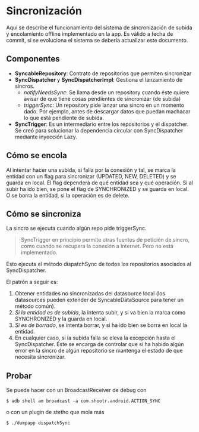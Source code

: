 # Sincronización
Aquí se describe el funcionamiento del sistema de sincronización de subida y encolamiento offline implementado en la app.
Es válido a fecha de commit, si se evoluciona el sistema se debería actualizar este documento.

## Componentes

- **SyncableRepository**: Contrato de repositorios que permiten sincronizar
- **SyncDispatcher** y **SyncDispatcherImpl**: Gestiona el lanzamiento de sincros.
  - *notifyNeedsSync*: Se llama desde un repository cuando éste quiere avisar de que tiene cosas pendientes de sincronizar (de subida)
  - *triggerSync*: Un repository pide lanzar una sincro en un momento dado. Por ejemplo, antes de descargar datos que puedan machacar lo que está pendiente de subida.
- **SyncTrigger**: Es un intermediario entre los repositorios y el dispatcher. Se creó para solucionar la dependencia circular con SyncDispatcher mediante inyección Lazy.

## Cómo se encola
Al intentar hacer una subida, si falla por la conexión y tal, se marca la entidad con un flag para sincronizar (UPDATED, NEW, DELETED) y se  guarda en local.
El flag dependerá de qué entidad sea y qué operación.
Si al subir ha ido bien, se pone el flag de SYNCHRONIZED y se guarda en local. O se borra la entidad, si la operación es de delete.

## Cómo se sincroniza
La sincro se ejecuta cuando algún repo pide triggerSync.
> SyncTrigger en principio permite otras fuentes de petición de sincro, como cuando se recupera la conexión a Internet. Pero no está implementado.

Esto ejecuta el método dispatchSync de todos los repositorios asociados al SyncDispatcher.

El patrón a seguir es:
1. Obtener entidades no sincronizadas del datasource local (los datasources pueden extender de SyncableDataSource para tener un método común).
2. *Si la entidad es de subida*, la intenta subir, y si va bien la marca como SYNCHRONIZED y la guarda en local.
3. *Si es de borrado*, se intenta borrar, y si ha ido bien se borra en local la entidad.
4. En cualquier caso, si la subida falla se eleva la excepción hasta el SyncDispatcher. Éste se encarga de controlar que si ha habido algún error en la sincro de algún repositorio se mantenga el estado de que necesita sincronizar.

## Probar
Se puede hacer con un BroadcastReceiver de debug con
```
$ adb shell am broadcast -a com.shootr.android.ACTION_SYNC
```
o con un plugin de stetho que mola más
```
$ ./dumpapp dispatchSync
```

